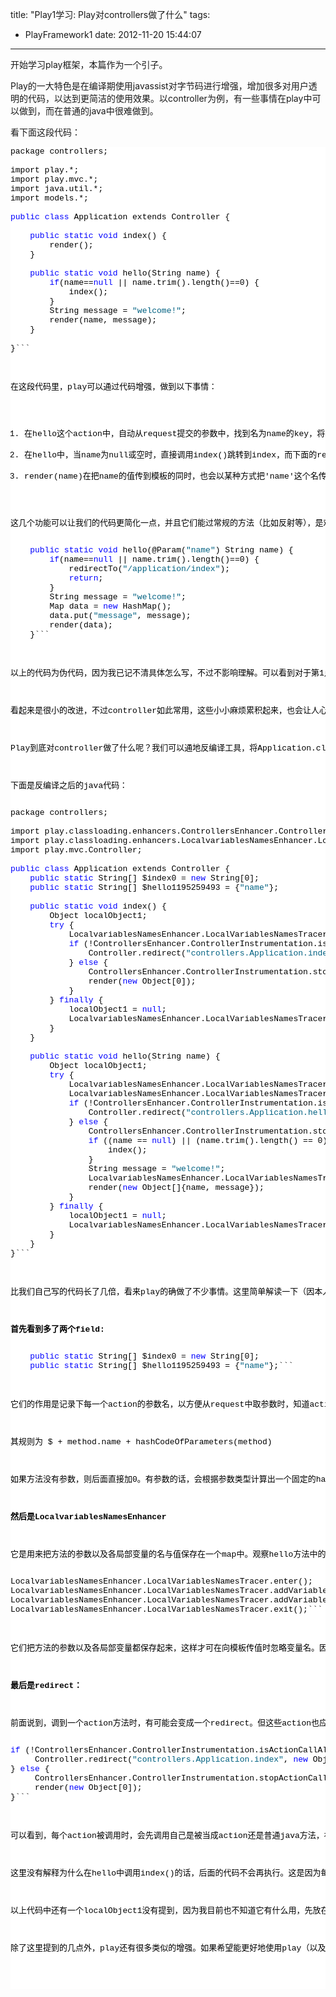 title: "Play1学习: Play对controllers做了什么"
tags:
  - PlayFramework1
date: 2012-11-20 15:44:07
---

开始学习play框架，本篇作为一个引子。

Play的一大特色是在编译期使用javassist对字节码进行增强，增加很多对用户透明的代码，以达到更简洁的使用效果。以controller为例，有一些事情在play中可以做到，而在普通的java中很难做到。

看下面这段代码：

<pre class="csharpcode">package controllers;

import play.*;
import play.mvc.*;
import java.util.*;
import models.*;

<span class="kwrd">public</span> <span class="kwrd">class</span> Application extends Controller {

    <span class="kwrd">public</span> <span class="kwrd">static</span> <span class="kwrd">void</span> index() {
        render();
    }

    <span class="kwrd">public</span> <span class="kwrd">static</span> <span class="kwrd">void</span> hello(String name) {
        <span class="kwrd">if</span>(name==<span class="kwrd">null</span> || name.trim().length()==0) {
            index();
        }
        String message = <span class="str">"welcome!"</span>;
        render(name, message);
    }

}```
<style type="text/css">
.csharpcode, .csharpcode pre
{
	font-size: small;
	color: black;
	font-family: consolas, "Courier New", courier, monospace;
	background-color: #ffffff;
	/*white-space: pre;*/
}
.csharpcode pre { margin: 0em; }
.csharpcode .rem { color: #008000; }
.csharpcode .kwrd { color: #0000ff; }
.csharpcode .str { color: #006080; }
.csharpcode .op { color: #0000c0; }
.csharpcode .preproc { color: #cc6633; }
.csharpcode .asp { background-color: #ffff00; }
.csharpcode .html { color: #800000; }
.csharpcode .attr { color: #ff0000; }
.csharpcode .alt 
{
	background-color: #f4f4f4;
	width: 100%;
	margin: 0em;
}
.csharpcode .lnum { color: #606060; }</style>

在这段代码里，play可以通过代码增强，做到以下事情：

1.  在hello这个action中，自动从request提交的参数中，找到名为name的key，将其值赋给参数name
2.  在hello中，当name为null或空时，直接调用index()跳转到index，而下面的render(name)不会被执行
3.  render(name)在把name的值传到模板的同时，也会以某种方式把'name'这个名传过去

这几个功能可以让我们的代码更简化一点，并且它们能过常规的方法（比如反射等），是难以做到的。如果把这个hello翻译为springmvc代码，大约是这样的：

<pre class="csharpcode">    <span class="kwrd">public</span> <span class="kwrd">static</span> <span class="kwrd">void</span> hello(@Param(<span class="str">"name"</span>) String name) {
        <span class="kwrd">if</span>(name==<span class="kwrd">null</span> || name.trim().length()==0) {
            redirectTo(<span class="str">"/application/index"</span>);
            <span class="kwrd">return</span>;
        }
        String message = <span class="str">"welcome!"</span>;
        Map<String, String> data = <span class="kwrd">new</span> HashMap<String,String>();
        data.put(<span class="str">"message"</span>, message);
        render(data);
    }```
<style type="text/css">
.csharpcode, .csharpcode pre
{
	font-size: small;
	color: black;
	font-family: consolas, "Courier New", courier, monospace;
	background-color: #ffffff;
	/*white-space: pre;*/
}
.csharpcode pre { margin: 0em; }
.csharpcode .rem { color: #008000; }
.csharpcode .kwrd { color: #0000ff; }
.csharpcode .str { color: #006080; }
.csharpcode .op { color: #0000c0; }
.csharpcode .preproc { color: #cc6633; }
.csharpcode .asp { background-color: #ffff00; }
.csharpcode .html { color: #800000; }
.csharpcode .attr { color: #ff0000; }
.csharpcode .alt 
{
	background-color: #f4f4f4;
	width: 100%;
	margin: 0em;
}
.csharpcode .lnum { color: #606060; }</style>

以上的代码为伪代码，因为我已记不清具体怎么写，不过不影响理解。可以看到对于第1点，需要一个注解并指定参数名为"name"，第2点需要增加一个以字符串的形式写上"index"，丧失了typesafe，不能利用重构及编译期查错，第3点需要手动指定参数名为name。

看起来是很小的改进，不过controller如此常用，这些小小麻烦累积起来，也会让人心情不爽。相比起来，play的代码更加简洁清晰，同时如果不注意，甚至没有意识到play在后面做了手脚。

Play到底对controller做了什么呢？我们可以通地反编译工具，将Application.class反编译为java代码，一目了解。这里推荐一个叫jd-gui的工具：[http://java.decompiler.free.fr/?q=jdgui](http://java.decompiler.free.fr/?q=jdgui)

下面是反编译之后的java代码：

<pre class="csharpcode">package controllers;

import play.classloading.enhancers.ControllersEnhancer.ControllerInstrumentation;
import play.classloading.enhancers.LocalvariablesNamesEnhancer.LocalVariablesNamesTracer;
import play.mvc.Controller;

<span class="kwrd">public</span> <span class="kwrd">class</span> Application extends Controller {
    <span class="kwrd">public</span> <span class="kwrd">static</span> String[] $index0 = <span class="kwrd">new</span> String[0];
    <span class="kwrd">public</span> <span class="kwrd">static</span> String[] $hello1195259493 = {<span class="str">"name"</span>};

    <span class="kwrd">public</span> <span class="kwrd">static</span> <span class="kwrd">void</span> index() {
        Object localObject1;
        <span class="kwrd">try</span> {
            LocalvariablesNamesEnhancer.LocalVariablesNamesTracer.enter();
            <span class="kwrd">if</span> (!ControllersEnhancer.ControllerInstrumentation.isActionCallAllowed()) {
                Controller.redirect(<span class="str">"controllers.Application.index"</span>, <span class="kwrd">new</span> Object[0]);
            } <span class="kwrd">else</span> {
                ControllersEnhancer.ControllerInstrumentation.stopActionCall();
                render(<span class="kwrd">new</span> Object[0]);
            }
        } <span class="kwrd">finally</span> {
            localObject1 = <span class="kwrd">null</span>;
            LocalvariablesNamesEnhancer.LocalVariablesNamesTracer.exit();
        }
    }

    <span class="kwrd">public</span> <span class="kwrd">static</span> <span class="kwrd">void</span> hello(String name) {
        Object localObject1;
        <span class="kwrd">try</span> {
            LocalvariablesNamesEnhancer.LocalVariablesNamesTracer.enter();
            LocalvariablesNamesEnhancer.LocalVariablesNamesTracer.addVariable(<span class="str">"name"</span>, name);
            <span class="kwrd">if</span> (!ControllersEnhancer.ControllerInstrumentation.isActionCallAllowed()) {
                Controller.redirect(<span class="str">"controllers.Application.hello"</span>, <span class="kwrd">new</span> Object[]{name});
            } <span class="kwrd">else</span> {
                ControllersEnhancer.ControllerInstrumentation.stopActionCall();
                <span class="kwrd">if</span> ((name == <span class="kwrd">null</span>) || (name.trim().length() == 0)) {
                    index();
                }
                String message = <span class="str">"welcome!"</span>;
                LocalvariablesNamesEnhancer.LocalVariablesNamesTracer.addVariable(<span class="str">"message"</span>, message);
                render(<span class="kwrd">new</span> Object[]{name, message});
            }
        } <span class="kwrd">finally</span> {
            localObject1 = <span class="kwrd">null</span>;
            LocalvariablesNamesEnhancer.LocalVariablesNamesTracer.exit();
        }
    }
}```
<style type="text/css">
.csharpcode, .csharpcode pre
{
	font-size: small;
	color: black;
	font-family: consolas, "Courier New", courier, monospace;
	background-color: #ffffff;
	/*white-space: pre;*/
}
.csharpcode pre { margin: 0em; }
.csharpcode .rem { color: #008000; }
.csharpcode .kwrd { color: #0000ff; }
.csharpcode .str { color: #006080; }
.csharpcode .op { color: #0000c0; }
.csharpcode .preproc { color: #cc6633; }
.csharpcode .asp { background-color: #ffff00; }
.csharpcode .html { color: #800000; }
.csharpcode .attr { color: #ff0000; }
.csharpcode .alt 
{
	background-color: #f4f4f4;
	width: 100%;
	margin: 0em;
}
.csharpcode .lnum { color: #606060; }</style>

比我们自己写的代码长了几倍，看来play的确做了不少事情。这里简单解读一下（因本人水平有限，可能有误，欢迎指正）：

**首先看到多了两个field:**

<pre class="csharpcode">    <span class="kwrd">public</span> <span class="kwrd">static</span> String[] $index0 = <span class="kwrd">new</span> String[0];
    <span class="kwrd">public</span> <span class="kwrd">static</span> String[] $hello1195259493 = {<span class="str">"name"</span>};```
<style type="text/css">
.csharpcode, .csharpcode pre
{
	font-size: small;
	color: black;
	font-family: consolas, "Courier New", courier, monospace;
	background-color: #ffffff;
	/*white-space: pre;*/
}
.csharpcode pre { margin: 0em; }
.csharpcode .rem { color: #008000; }
.csharpcode .kwrd { color: #0000ff; }
.csharpcode .str { color: #006080; }
.csharpcode .op { color: #0000c0; }
.csharpcode .preproc { color: #cc6633; }
.csharpcode .asp { background-color: #ffff00; }
.csharpcode .html { color: #800000; }
.csharpcode .attr { color: #ff0000; }
.csharpcode .alt 
{
	background-color: #f4f4f4;
	width: 100%;
	margin: 0em;
}
.csharpcode .lnum { color: #606060; }</style>

它们的作用是记录下每一个action的参数名，以方便从request中取参数时，知道action有哪些参数。由于参数名的信息会在编译期被忽略，正常情况下是拿不到的。Play通过内嵌eclipse的javac并打开debug选项，保证在编译期各变量的原始名称不会改变（需求证）。不过这样的话，应该也可以通过method的反射取到名称，不一定非得建一些field保存。我估计是为了性能和方便性考虑。

其规则为 $ + method.name + hashCodeOfParameters(method)

如果方法没有参数，则后面直接加0。有参数的话，会根据参数类型计算出一个固定的hash值，以区分同名方法。

**然后是LocalvariablesNamesEnhancer**

它是用来把方法的参数以及各局部变量的名与值保存在一个map中。观察hello方法中的这几句：

<pre class="csharpcode">LocalvariablesNamesEnhancer.LocalVariablesNamesTracer.enter();
LocalvariablesNamesEnhancer.LocalVariablesNamesTracer.addVariable(<span class="str">"name"</span>, name);
LocalvariablesNamesEnhancer.LocalVariablesNamesTracer.addVariable(<span class="str">"message"</span>, message);
LocalvariablesNamesEnhancer.LocalVariablesNamesTracer.exit();```
<style type="text/css">
.csharpcode, .csharpcode pre
{
	font-size: small;
	color: black;
	font-family: consolas, "Courier New", courier, monospace;
	background-color: #ffffff;
	/*white-space: pre;*/
}
.csharpcode pre { margin: 0em; }
.csharpcode .rem { color: #008000; }
.csharpcode .kwrd { color: #0000ff; }
.csharpcode .str { color: #006080; }
.csharpcode .op { color: #0000c0; }
.csharpcode .preproc { color: #cc6633; }
.csharpcode .asp { background-color: #ffff00; }
.csharpcode .html { color: #800000; }
.csharpcode .attr { color: #ff0000; }
.csharpcode .alt 
{
	background-color: #f4f4f4;
	width: 100%;
	margin: 0em;
}
.csharpcode .lnum { color: #606060; }</style>

它们把方法的参数以及各局部变量都保存起来，这样才可在向模板传值时忽略变量名。因为在render(...)方法可，可以根据传入的值的hashcode，找到其对应的名字，再传给模板层。

**最后是redirect：**

前面说到，调到一个action方法时，有可能会变成一个redirect。但这些action也应该可以当作普通的方法调用，是怎么做到的呢？看index中的代码：

<pre class="csharpcode"><span class="kwrd">if</span> (!ControllersEnhancer.ControllerInstrumentation.isActionCallAllowed()) {
     Controller.redirect(<span class="str">"controllers.Application.index"</span>, <span class="kwrd">new</span> Object[0]);
} <span class="kwrd">else</span> {
     ControllersEnhancer.ControllerInstrumentation.stopActionCall();
     render(<span class="kwrd">new</span> Object[0]);
}```
<style type="text/css">
.csharpcode, .csharpcode pre
{
	font-size: small;
	color: black;
	font-family: consolas, "Courier New", courier, monospace;
	background-color: #ffffff;
	/*white-space: pre;*/
}
.csharpcode pre { margin: 0em; }
.csharpcode .rem { color: #008000; }
.csharpcode .kwrd { color: #0000ff; }
.csharpcode .str { color: #006080; }
.csharpcode .op { color: #0000c0; }
.csharpcode .preproc { color: #cc6633; }
.csharpcode .asp { background-color: #ffff00; }
.csharpcode .html { color: #800000; }
.csharpcode .attr { color: #ff0000; }
.csharpcode .alt 
{
	background-color: #f4f4f4;
	width: 100%;
	margin: 0em;
}
.csharpcode .lnum { color: #606060; }</style>

可以看到，每个action被调用时，会先调用自己是被当成action还是普通java方法，被其它代码调用。如果是被另一个action调用，就会变成redirect，否则按正常的方法调用。

这里没有解释为什么在hello中调用index()的话，后面的代码不会再执行。这是因为每个render方法都会通过代码增强，抛出一个异常（需求证），这点在本例中没有体现。

以上代码中还有一个localObject1没有提到，因为我目前也不知道它有什么用，先放在这里，等以后补充。

除了这里提到的几点外，play还有很多类似的增强。如果希望能更好地使用play（以及避开某些因代码增强导致的陷阱），需要对这些多一些了解。在以后的学习中，我会陆续写一些笔记，感谢关注。